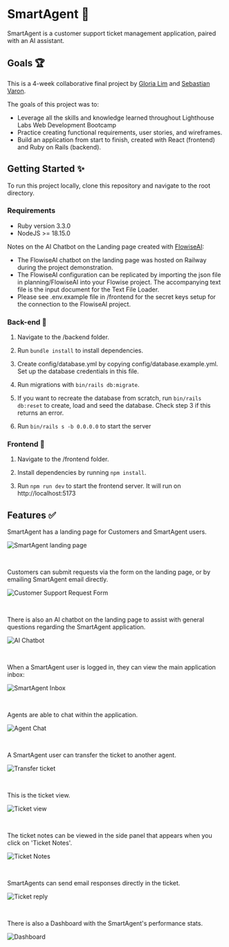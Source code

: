 # SmartAgent 💬
SmartAgent is a customer support ticket management application, paired with an AI assistant.

## Goals 🏆

This is a 4-week collaborative final project by [Gloria Lim](https://github.com/glowiep) and [Sebastian Varon](https://github.com/svaronc).

The goals of this project was to:
- Leverage all the skills and knowledge learned throughout Lighthouse Labs Web Development Bootcamp
- Practice creating functional requirements, user stories, and wireframes.
- Build an application from start to finish, created with React (frontend) and Ruby on Rails (backend).


## Getting Started ✨
To run this project locally, clone this repository and navigate to the root directory.

### Requirements
- Ruby version 3.3.0
- NodeJS >= 18.15.0

Notes on the AI Chatbot on the Landing page created with [FlowiseAI](https://flowiseai.com/):
- The FlowiseAI chatbot on the landing page was hosted on Railway during the project demonstration. 
- The FlowiseAI configuration can be replicated by importing the json file in planning/FlowiseAI into your Flowise project. The accompanying text file is the input document for the Text File Loader.
- Please see .env.example file in /frontend for the secret keys setup for the connection to the FlowiseAI project.

### Back-end 🚅
1. Navigate to the /backend folder.

2. Run ```bundle install``` to install dependencies.

3. Create config/database.yml by copying config/database.example.yml. Set up the database credentials in this file.

4. Run migrations with ```bin/rails db:migrate```.

4. If you want to recreate the database from scratch, run ```bin/rails db:reset``` to create, load and seed the database. Check step 3 if this returns an error.

5. Run ```bin/rails s -b 0.0.0.0``` to start the server

### Frontend 🚀
1. Navigate to the /frontend folder.

2. Install dependencies by running ```npm install```.

3. Run ```npm run dev``` to start the frontend server. It will run on http://localhost:5173



## Features ✅

SmartAgent has a landing page for Customers and SmartAgent users.

![SmartAgent landing page](https://github.com/glowiep/SmartAgent/blob/main/planning/docs/1_LandingPage.png?raw=true)

<br />

Customers can submit requests via the form on the landing page, or by emailing SmartAgent email directly.

![Customer Support Request Form](https://github.com/glowiep/SmartAgent/blob/main/planning/docs/2_CustomerSupportRequestForm.png?raw=true)

<br />

There is also an AI chatbot on the landing page to assist with general questions regarding the SmartAgent application.

![AI Chatbot](https://github.com/glowiep/SmartAgent/blob/main/planning/docs/3_Chatbot.png?raw=true)

<br />

When a SmartAgent user is logged in, they can view the main application inbox:

![SmartAgent Inbox](https://github.com/glowiep/SmartAgent/blob/main/planning/docs/4_SmartAgentInbox.png?raw=true)

<br />

Agents are able to chat within the application.

![Agent Chat](https://github.com/glowiep/SmartAgent/blob/main/planning/docs/5_AgentChat.png?raw=true)

<br />

A SmartAgent user can transfer the ticket to another agent.

![Transfer ticket](https://github.com/glowiep/SmartAgent/blob/main/planning/docs/6_TransferTicket.png?raw=true)


<br />

This is the ticket view. 

![Ticket view](https://github.com/glowiep/SmartAgent/blob/main/planning/docs/7_TicketView.png?raw=true)

<br />

The ticket notes can be viewed in the side panel that appears when you click on 'Ticket Notes'. 

![Ticket Notes](https://github.com/glowiep/SmartAgent/blob/main/planning/docs/8_TicketNotes.png?raw=true)

<br />

SmartAgents can send email responses directly in the ticket.

![Ticket reply](https://github.com/glowiep/SmartAgent/blob/main/planning/docs/9_TicketReply.png?raw=true)

<br />

There is also a Dashboard with the SmartAgent's performance stats.

![Dashboard](https://github.com/glowiep/SmartAgent/blob/main/planning/docs/10_Dashboard.png?raw=true)